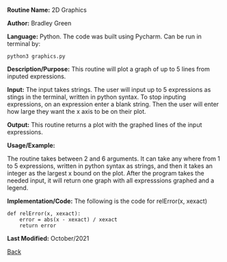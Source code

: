 
**Routine Name:**           2D Graphics

**Author:** Bradley Green

**Language:** Python. The code was built using Pycharm. Can be run in terminal by:


    python3 graphics.py


**Description/Purpose:** This routine will plot a graph of up to 5 lines from inputed expressions.

**Input:** The input takes strings.  The user will input up to 5 expressions as stings in the terminal, written in python syntax.
To stop inputing expressions, on an expression enter a blank string.  Then the user will enter how large they want the x axis to be
on their plot.  

**Output:** This routine returns a plot with the graphed lines of the input expressions.  

**Usage/Example:**

The routine takes between 2 and 6 arguments.  It can take any where from 1 to 5 expressions, written in python syntax as strings, and then it takes an integer
 as the largest x bound on the plot.  After the program takes the needed input, it will return one graph with all expresssions graphed and a legend. 



**Implementation/Code:** The following is the code for relError(x, xexact)

    
    def relError(x, xexact):
        error = abs(x - xexact) / xexact
        return error
    


**Last Modified:** October/2021

[Back](README.md)
